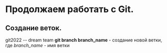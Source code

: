 # Продолжаем работать с Git.

## Создание веток.

git2022 -- dream team
**git branch branch_name** - создание новой ветки, где *branch_name* - имя ветки
